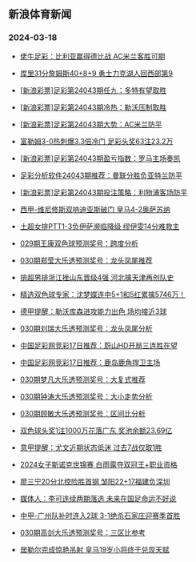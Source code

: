 ## 新浪体育新闻 
### 2024-03-18

+ [佬牛足彩：比利亚赢得德比战 AC米兰客胜可期](https://sports.sina.com.cn/l/2024-03-17/doc-inanqvkr6468126.shtml)

+ [库里31分詹姆斯40+8+9 勇士力克湖人回西部第9](https://sports.sina.com.cn/basketball/nba/2024-03-17/doc-inanqzsm9573627.shtml)

+ [[新浪彩票]足彩第24043期任九：多特有望取胜](https://sports.sina.com.cn/l/2024-03-17/doc-inanqrar9802419.shtml)

+ [[新浪彩票]足彩第24043期冷热：勒沃压制取胜](https://sports.sina.com.cn/l/2024-03-17/doc-inanqrat6579095.shtml)

+ [[新浪彩票]足彩第24043期大势：AC米兰防平](https://sports.sina.com.cn/l/2024-03-17/doc-inanqrat6578637.shtml)

+ [富勒姆3-0热刺爆3.3倍冷门 足彩头奖63注23.2万](https://sports.sina.com.cn/l/2024-03-17/doc-inanqrat6578409.shtml)

+ [[新浪彩票]足彩第24043期盈亏指数：罗马主场奏凯](https://sports.sina.com.cn/l/2024-03-17/doc-inanqrar9802748.shtml)

+ [足彩分析软件24043期推荐：曼联分胜负亚特兰防平](https://sports.sina.com.cn/l/2024-03-17/doc-inanqrat6579340.shtml)

+ [[新浪彩票]足彩第24043期投注策略：利物浦客场防平](https://sports.sina.com.cn/l/2024-03-17/doc-inanqrat6578839.shtml)

+ [西甲-维尼修斯双响迪亚斯破门 皇马4-2奥萨苏纳](https://sports.sina.com.cn/g/laliga/2024-03-17/doc-inanqvku4689185.shtml)

+ [土超女排PTT1-3负伊萨濒临降级 缪伊雯14分难救主](https://sports.sina.com.cn/others/volleyball/2024-03-17/doc-inanqrax2589453.shtml)

+ [029期王康双色球预测奖号：跨度分析](https://sports.sina.com.cn/l/2024-03-17/doc-inanrfym6261985.shtml)

+ [030期郑莹大乐透预测奖号：龙头凤尾推荐](https://sports.sina.com.cn/l/2024-03-17/doc-inanrfyr2264985.shtml)

+ [排超男排浙江挫山东晋级4强 河北擒天津再创队史](https://sports.sina.com.cn/others/volleyball/2024-03-17/doc-inanrsqq3178348.shtml)

+ [精选双色球专家：沈梦蝶连中5+1和5红累擒5746万！](https://sports.sina.com.cn/l/2024-03-17/doc-inanqzsm9575053.shtml)

+ [德甲提醒：勒沃库森进攻能力出色 场均接近3球](https://sports.sina.com.cn/l/2024-03-17/doc-inanqvkv2473508.shtml)

+ [030期刘瑞大乐透预测奖号：龙头凤尾分析](https://sports.sina.com.cn/l/2024-03-17/doc-inanrfyq4483814.shtml)

+ [中国足彩网竞彩17日推荐：蔚山HD开局三连胜在望](https://sports.sina.com.cn/l/2024-03-17/doc-inanqvku4707749.shtml)

+ [中国足彩网竞彩17日推荐：鹿岛鹿角捍卫主场](https://sports.sina.com.cn/l/2024-03-17/doc-inanqvkp9698946.shtml)

+ [030期梦凡大乐透预测奖号：大复式推荐](https://sports.sina.com.cn/l/2024-03-17/doc-inanrfyi9488906.shtml)

+ [030期钟涛大乐透预测奖号：大小走势分析](https://sports.sina.com.cn/l/2024-03-17/doc-inanrfyq4484146.shtml)

+ [030期顾敏大乐透预测奖号：区间比分析](https://sports.sina.com.cn/l/2024-03-17/doc-inanrfyq4484402.shtml)

+ [双色球头奖1注1000万花落广东 奖池余额23.69亿](https://sports.sina.com.cn/l/2024-03-17/doc-inanrwwh4171913.shtml)

+ [意甲提醒：尤文近期状态低迷 过去7战仅取1胜](https://sports.sina.com.cn/l/2024-03-17/doc-inanqvku4691401.shtml)

+ [2024女子斯诺克世锦赛 白雨露夺双冠王+职业资格](https://sports.sina.com.cn/others/snooker/2024-03-17/doc-inanrwwi1941667.shtml)

+ [廖三宁20分北控险胜首钢 邹阳22+17福建负深圳](https://sports.sina.com.cn/basketball/cba/2024-03-17/doc-inanrwwk6315440.shtml)

+ [媒体人：李可连续两期落选 未来在国足命运不好说](https://sports.sina.com.cn/china/j/2024-03-17/doc-inanrwwk6316751.shtml)

+ [中甲-广州队补时连入2球 3-1绝杀石家庄迎赛季首胜](https://sports.sina.com.cn/china/b/2024-03-17/doc-inanrwwh4173543.shtml)

+ [030期高剑大乐透预测奖号：三区比参考](https://sports.sina.com.cn/l/2024-03-17/doc-inanrfyq4484232.shtml)

+ [居勒尔完成惊艳吊射 皇马19岁小将终于兑现天赋](https://sports.sina.com.cn/g/pl/2024-03-17/doc-inanrwwh4164919.shtml)

